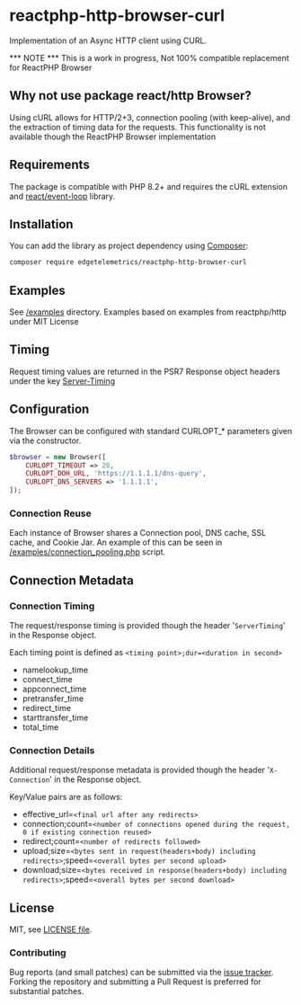 # reactphp-http-browser-curl
Implementation of an Async HTTP client using CURL.

*** NOTE *** This is a work in progress, Not 100% compatible replacement for ReactPHP Browser

## Why not use package react/http Browser?
Using cURL allows for HTTP/2+3, connection pooling (with keep-alive), and the extraction of timing data for the requests. This functionality is not available though the ReactPHP Browser implementation

## Requirements

The package is compatible with PHP 8.2+ and requires the cURL extension and [react/event-loop](https://github.com/reactphp/http) library.

## Installation

You can add the library as project dependency using [Composer](https://getcomposer.org/):

```sh
composer require edgetelemetrics/reactphp-http-browser-curl
```

## Examples
See [/examples](/examples) directory. Examples based on examples from reactphp/http under MIT License

## Timing
Request timing values are returned in the PSR7 Response object headers under the key [Server-Timing](https://developer.mozilla.org/en-US/docs/Web/HTTP/Headers/Server-Timing)

## Configuration
The Browser can be configured with standard CURLOPT_* parameters given via the constructor.

```php
$browser = new Browser([
    CURLOPT_TIMEOUT => 20,
    CURLOPT_DOH_URL, 'https://1.1.1.1/dns-query',
    CURLOPT_DNS_SERVERS => '1.1.1.1',
]);
```

### Connection Reuse
Each instance of Browser shares a Connection pool, DNS cache, SSL cache, and Cookie Jar. An example of this can be seen in [/examples/connection_pooling.php](/examples/connection_pooling.php) script.

## Connection Metadata
### Connection Timing
The request/response timing is provided though the header '`ServerTiming`' in the Response object.

Each timing point is defined as `<timing point>;dur=<duration in second>`

* namelookup_time
* connect_time
* appconnect_time
* pretransfer_time
* redirect_time
* starttransfer_time
* total_time

### Connection Details
Additional request/response metadata is provided though the header '`X-Connection`' in the Response object.

Key/Value pairs are as follows:

* effective_url=`<final url after any redirects>`
* connection;count=`<number of connections opened during the request, 0 if existing connection reused>`
* redirect;count=`<number of redirects followed>`
* upload;size=`<bytes sent in request(headers+body) including redirects>`;speed=`<overall bytes per second upload>`
* download;size=`<bytes received in response(headers+body) including redirects>`;speed=`<overall bytes per second download>`

## License

MIT, see [LICENSE file](LICENSE).

### Contributing

Bug reports (and small patches) can be submitted via the [issue tracker](https://github.com/lucasnetau/reactphp-http-browser-curl/issues). Forking the repository and submitting a Pull Request is preferred for substantial patches.
